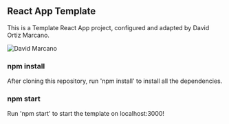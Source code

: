 ## React App Template

This is a Template React App project, configured and adapted by David Ortiz Marcano.

![David Marcano](https://repository-images.githubusercontent.com/265828602/52a3d380-9b3d-11ea-8615-2756e70794e0)

### npm install

After cloning this repository, run 'npm install' to install all the dependencies.

### npm start

Run 'npm start' to start the template on localhost:3000!
